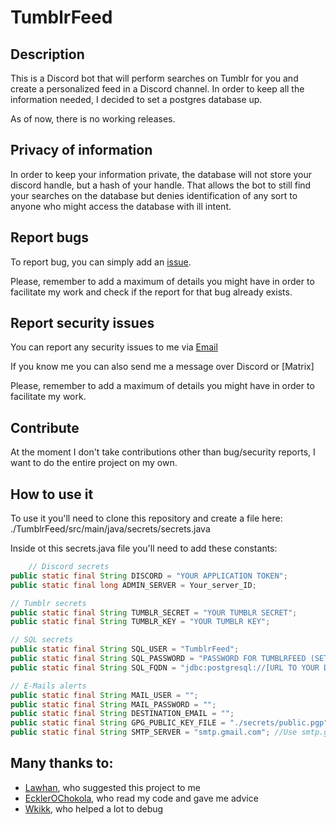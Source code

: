 # TumblrFeed

## Description

This is a Discord bot that will perform searches on Tumblr for you and create a personalized feed in a Discord channel.
In order to keep all the information needed, I decided to set a postgres database up.

As of now, there is no working releases.

## Privacy of information

In order to keep your information private, the database will not store your discord handle, but a hash of your handle.
That allows the bot to still find your searches on the database but denies identification of any sort to anyone who
might access the database with ill intent.

## Report bugs

To report bug, you can simply add an [issue](https://github.com/Lucielle-Voeffray/TumblrFeed/issues).

Please, remember to add a maximum of details you might have in order to facilitate my work and check if the report for
that bug already exists.

## Report security issues

You can report any security issues to me via <a href="mailto:pro@lucielle.ch">Email</a>

If you know me you can also send me a message over Discord or [Matrix]

Please, remember to add a maximum of details you might have in order to facilitate my work.

## Contribute

At the moment I don't take contributions other than bug/security reports, I want to do the entire project on my own.

## How to use it

To use it you'll need to clone this repository and create a file here: ./TumblrFeed/src/main/java/secrets/secrets.java

Inside ot this secrets.java file you'll need to add these constants:

```java
    // Discord secrets
public static final String DISCORD = "YOUR APPLICATION TOKEN";
public static final long ADMIN_SERVER = Your_server_ID;

// Tumblr secrets
public static final String TUMBLR_SECRET = "YOUR TUMBLR SECRET";
public static final String TUMBLR_KEY = "YOUR TUMBLR KEY";

// SQL secrets
public static final String SQL_USER = "TumblrFeed";
public static final String SQL_PASSWORD = "PASSWORD FOR TUMBLRFEED (SET IN /TumblrFeed/src/main/sql/tumblrFeed.sql)";
public static final String SQL_FQDN = "jdbc:postgresql://[URL TO YOUR DATABASE]:[THE PORT YOUR DATABASE LISTENS TO]/db_TumblrFeed";

// E-Mails alerts
public static final String MAIL_USER = "";
public static final String MAIL_PASSWORD = "";
public static final String DESTINATION_EMAIL = "";
public static final String GPG_PUBLIC_KEY_FILE = "./secrets/public.pgp"; // You can put your key file in src/main/java/secrets -- Use the DESTINATION_EMAIL public key
public static final String SMTP_SERVER = "smtp.gmail.com"; //Use smtp.gmail.com if you got a gmail account to send emails
```

## Many thanks to:

- [Lawhan](), who suggested this project to me
- [EcklerOChokola](https://github.com/EcklerOChokola), who read my code and gave me advice
- [Wkikk](), who helped a lot to debug